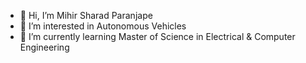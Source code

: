 - 👋 Hi, I’m Mihir Sharad Paranjape
- 👀 I’m interested in Autonomous Vehicles
- 🌱 I’m currently learning Master of Science in Electrical & Computer Engineering

<!---
alwaysmihir/alwaysmihir is a ✨ special ✨ repository because its `README.md` (this file) appears on your GitHub profile.
You can click the Preview link to take a look at your changes.
--->
